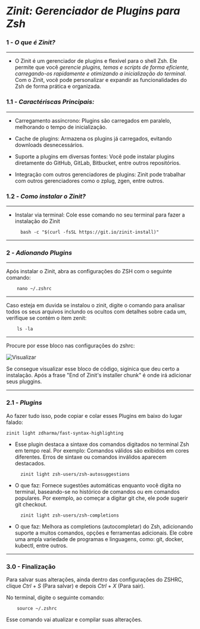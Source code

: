 # *Zinit: Gerenciador de Plugins para Zsh*

### 1 - *O que é Zinit?*
---
- O Zinit é um gerenciador de plugins e flexível para o shell Zsh. 
Ele permite que você *gerencie plugins, temas e scripts de forma eficiente, carregando-os rapidamente e otimizando a inicialização do terminal*. Com o Zinit, você pode personalizar e expandir as funcionalidades do Zsh de forma prática e organizada.

### 1.1 - *Caractériscas Principais:*
---

- Carregamento assíncrono: Plugins são carregados em paralelo, melhorando o tempo de inicialização.

- Cache de plugins: Armazena os plugins já carregados, evitando downloads desnecessários.

- Suporte a plugins em diversas fontes: Você pode instalar plugins diretamente do GitHub, GitLab, Bitbucket, entre outros repositórios.

- Integração com outros gerenciadores de plugins: Zinit pode trabalhar com outros gerenciadores como o zplug, zgen, entre outros.

### 1.2 - *Como instalar o Zinit?*
---
- Instalar via terminal: Cole esse comando no seu terminal para fazer a instalação do Zinit

        bash -c "$(curl -fsSL https://git.io/zinit-install)"

---

### 2 - *Adionando Plugins*
---

Após instalar o Zinit, abra as configurações do ZSH com o seguinte comando:
        
        nano ~/.zshrc

---
Caso esteja em duvida se instalou o zinit, digite o comando para analisar todos os seus arquivos inclundo os ocultos com detalhes sobre cada um, verifique se contém o item zenit:


        ls -la

---
Procure por esse bloco nas configurações do zshrc:

![Visualizar](confignano.jpeg)

Se consegue visualizar esse bloco de código, siginica que deu certo a instalação. Após a frase "End of Zinit's installer chunk" é onde irá adicionar seus pluggins.

---

### 2.1 - *Plugins*
Ao fazer tudo isso, pode copiar e colar esses Plugins em baixo do lugar falado:

    zinit light zdharma/fast-syntax-highlighting

- Esse plugin destaca a sintaxe dos comandos digitados no terminal Zsh em tempo real. Por exemplo:
Comandos válidos são exibidos em cores diferentes.
Erros de sintaxe ou comandos inválidos aparecem destacados.

        zinit light zsh-users/zsh-autosuggestions

- O que faz: Fornece sugestões automáticas enquanto você digita no terminal, baseando-se no histórico de comandos ou em comandos populares.
Por exemplo, ao começar a digitar git che, ele pode sugerir git checkout.

        zinit light zsh-users/zsh-completions

- O que faz: Melhora as completions (autocompletar) do Zsh, adicionando suporte a muitos comandos, opções e ferramentas adicionais. Ele cobre uma ampla variedade de programas e linguagens, como:
git, docker, kubectl, entre outros.

---

### 3.0 - Finalização

Para salvar suas alterações, ainda dentro das configurações do ZSHRC, clique *Ctrl* + *S* (Para salvar) e depois *Ctrl* + *X* (Para sair).

No terminal, digite o seguinte comando:

        source ~/.zshrc

Esse comando vai atualizar e compilar suas alterações.

